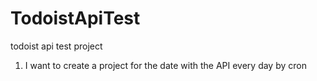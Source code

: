 TodoistApiTest
==============

todoist api test project

1. I want to create a project for the date with the API every day by cron
